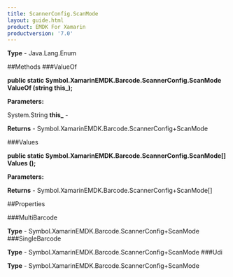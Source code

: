 ```yaml
---
title: ScannerConfig.ScanMode
layout: guide.html
product: EMDK For Xamarin 
productversion: '7.0' 
---
```


    

**Type** - Java.Lang.Enum

##Methods
###ValueOf

**public static Symbol.XamarinEMDK.Barcode.ScannerConfig.ScanMode ValueOf (string this_);**


        

**Parameters:**

System.String **this_**  - 
        

**Returns** - Symbol.XamarinEMDK.Barcode.ScannerConfig+ScanMode

###Values

**public static Symbol.XamarinEMDK.Barcode.ScannerConfig.ScanMode[] Values ();**


        

**Parameters:**

**Returns** - Symbol.XamarinEMDK.Barcode.ScannerConfig+ScanMode[]

##Properties

###MultiBarcode

        

**Type** - Symbol.XamarinEMDK.Barcode.ScannerConfig+ScanMode
###SingleBarcode

        

**Type** - Symbol.XamarinEMDK.Barcode.ScannerConfig+ScanMode
###Udi

        

**Type** - Symbol.XamarinEMDK.Barcode.ScannerConfig+ScanMode
